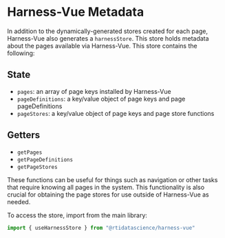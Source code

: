 # Harness-Vue Metadata

In addition to the dynamically-generated stores created for each page, Harness-Vue also generates a `harnessStore`. This store holds metadata about the pages available via Harness-Vue. This store contains the following:


## State
* `pages`: an array of page keys installed by Harness-Vue
* `pageDefinitions`: a key/value object of page keys and page pageDefinitions
* `pageStores`: a key/value object of page keys and page store functions

## Getters
* `getPages`
* `getPageDefinitions`
* `getPageStores`

These functions can be useful for things such as navigation or other tasks that require knowing all pages in the system. This functionality is also crucial for obtaining the page stores for use outside of Harness-Vue as needed.

To access the store, import from the main library:

```javascript
import { useHarnessStore } from "@rtidatascience/harness-vue"
```